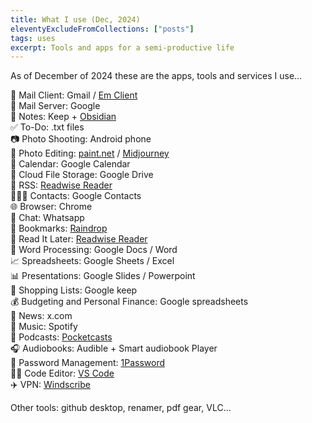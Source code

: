 ```yaml
---
title: What I use (Dec, 2024)
eleventyExcludeFromCollections: ["posts"]
tags: uses
excerpt: Tools and apps for a semi-productive life
---
```


As of December of 2024 these are the apps, tools and services I use...

📨 Mail Client: Gmail / [Em Client ](https://www.emclient.com/)   
📮 Mail Server: Google   
📝 Notes: Keep + [Obsidian](https://obsidian.md/)   
✅ To-Do: .txt files  
📷 Photo Shooting: Android phone  
🎨 Photo Editing: [paint.net](https://www.getpaint.net/) / [Midjourney](https://www.midjourney.com/imagine)   
📆 Calendar: Google Calendar  
📁 Cloud File Storage: Google Drive  
📖 RSS: [Readwise Reader](https://readwise.io/)   
🙍🏻‍♂️ Contacts: Google Contacts  
🌐 Browser: Chrome   
💬 Chat: Whatsapp   
🔖 Bookmarks: [Raindrop](https://app.raindrop.io/)   
📑 Read It Later: [Readwise Reader](https://readwise.io/)   
📜 Word Processing: Google Docs / Word   
📈 Spreadsheets: Google Sheets / Excel   
📊 Presentations: Google Slides / Powerpoint   
🛒 Shopping Lists: Google keep   
💰 Budgeting and Personal Finance: Google spreadsheets   
📰 News: x.com   
🎵 Music: Spotify   
🎤 Podcasts: [Pocketcasts](https://play.pocketcasts.com/)   
🎧 Audiobooks: Audible + Smart audiobook Player   
🔐 Password Management: [1Password ](https://my.1password.eu/)   
🧑‍💻 Code Editor: [VS Code](https://code.visualstudio.com/)   
✈️ VPN: [Windscribe](https://windscribe.com/)   

Other tools: github desktop, renamer, pdf gear, VLC...